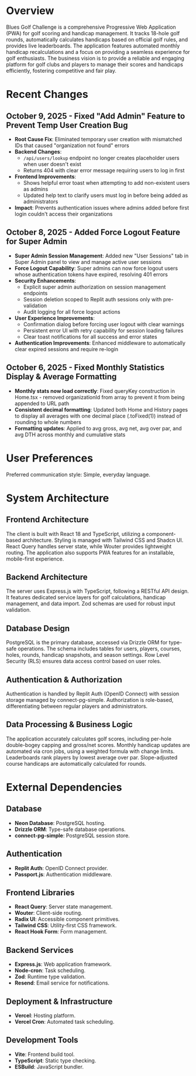 # Overview

Blues Golf Challenge is a comprehensive Progressive Web Application (PWA) for golf scoring and handicap management. It tracks 18-hole golf rounds, automatically calculates handicaps based on official golf rules, and provides live leaderboards. The application features automated monthly handicap recalculations and a focus on providing a seamless experience for golf enthusiasts. The business vision is to provide a reliable and engaging platform for golf clubs and players to manage their scores and handicaps efficiently, fostering competitive and fair play.

# Recent Changes

## October 9, 2025 - Fixed "Add Admin" Feature to Prevent Temp User Creation Bug
- **Root Cause Fix**: Eliminated temporary user creation with mismatched IDs that caused "organization not found" errors
- **Backend Changes**: 
  - `/api/users/lookup` endpoint no longer creates placeholder users when user doesn't exist
  - Returns 404 with clear error message requiring users to log in first
- **Frontend Improvements**:
  - Shows helpful error toast when attempting to add non-existent users as admins
  - Updated help text to clarify users must log in before being added as administrators
- **Impact**: Prevents authentication issues where admins added before first login couldn't access their organizations

## October 8, 2025 - Added Force Logout Feature for Super Admin
- **Super Admin Session Management**: Added new "User Sessions" tab in Super Admin panel to view and manage active user sessions
- **Force Logout Capability**: Super admins can now force logout users whose authentication tokens have expired, resolving 401 errors
- **Security Enhancements**:
  - Explicit super admin authorization on session management endpoints
  - Session deletion scoped to Replit auth sessions only with pre-validation
  - Audit logging for all force logout actions
- **User Experience Improvements**:
  - Confirmation dialog before forcing user logout with clear warnings
  - Persistent error UI with retry capability for session loading failures
  - Clear toast notifications for all success and error states
- **Authentication Improvements**: Enhanced middleware to automatically clear expired sessions and require re-login

## October 6, 2025 - Fixed Monthly Statistics Display & Average Formatting
- **Monthly stats now load correctly**: Fixed queryKey construction in Home.tsx - removed organizationId from array to prevent it from being appended to URL path
- **Consistent decimal formatting**: Updated both Home and History pages to display all averages with one decimal place (.toFixed(1)) instead of rounding to whole numbers
- **Formatting updates**: Applied to avg gross, avg net, avg over par, and avg DTH across monthly and cumulative stats

# User Preferences

Preferred communication style: Simple, everyday language.

# System Architecture

## Frontend Architecture
The client is built with React 18 and TypeScript, utilizing a component-based architecture. Styling is managed with Tailwind CSS and Shadcn UI. React Query handles server state, while Wouter provides lightweight routing. The application also supports PWA features for an installable, mobile-first experience.

## Backend Architecture
The server uses Express.js with TypeScript, following a RESTful API design. It features dedicated service layers for golf calculations, handicap management, and data import. Zod schemas are used for robust input validation.

## Database Design
PostgreSQL is the primary database, accessed via Drizzle ORM for type-safe operations. The schema includes tables for users, players, courses, holes, rounds, handicap snapshots, and season settings. Row Level Security (RLS) ensures data access control based on user roles.

## Authentication & Authorization
Authentication is handled by Replit Auth (OpenID Connect) with session storage managed by connect-pg-simple. Authorization is role-based, differentiating between regular players and administrators.

## Data Processing & Business Logic
The application accurately calculates golf scores, including per-hole double-bogey capping and gross/net scores. Monthly handicap updates are automated via cron jobs, using a weighted formula with change limits. Leaderboards rank players by lowest average over par. Slope-adjusted course handicaps are automatically calculated for rounds.

# External Dependencies

## Database
- **Neon Database**: PostgreSQL hosting.
- **Drizzle ORM**: Type-safe database operations.
- **connect-pg-simple**: PostgreSQL session store.

## Authentication
- **Replit Auth**: OpenID Connect provider.
- **Passport.js**: Authentication middleware.

## Frontend Libraries
- **React Query**: Server state management.
- **Wouter**: Client-side routing.
- **Radix UI**: Accessible component primitives.
- **Tailwind CSS**: Utility-first CSS framework.
- **React Hook Form**: Form management.

## Backend Services
- **Express.js**: Web application framework.
- **Node-cron**: Task scheduling.
- **Zod**: Runtime type validation.
- **Resend**: Email service for notifications.

## Deployment & Infrastructure
- **Vercel**: Hosting platform.
- **Vercel Cron**: Automated task scheduling.

## Development Tools
- **Vite**: Frontend build tool.
- **TypeScript**: Static type checking.
- **ESBuild**: JavaScript bundler.